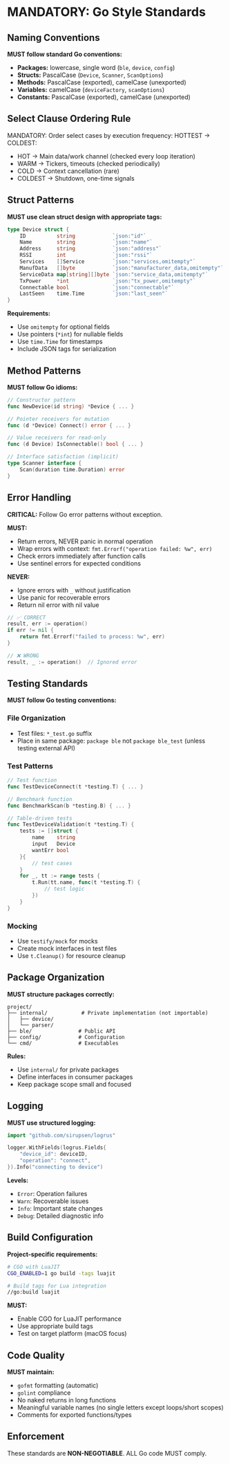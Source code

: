 # MANDATORY: Go Style Standards

## Naming Conventions

**MUST follow standard Go conventions:**

- **Packages:** lowercase, single word (`ble`, `device`, `config`)
- **Structs:** PascalCase (`Device`, `Scanner`, `ScanOptions`)
- **Methods:** PascalCase (exported), camelCase (unexported)
- **Variables:** camelCase (`deviceFactory`, `scanOptions`)
- **Constants:** PascalCase (exported), camelCase (unexported)

## Select Clause Ordering Rule
MANDATORY: Order select cases by execution frequency: HOTTEST → COLDEST:
- HOT      → Main data/work channel (checked every loop iteration)
- WARM     → Tickers, timeouts (checked periodically)
- COLD     → Context cancellation (rare)
- COLDEST  → Shutdown, one-time signals


## Struct Patterns

**MUST use clean struct design with appropriate tags:**

```go
type Device struct {
    ID          string            `json:"id"`
    Name        string            `json:"name"`
    Address     string            `json:"address"`
    RSSI        int               `json:"rssi"`
    Services    []Service         `json:"services,omitempty"`
    ManufData   []byte            `json:"manufacturer_data,omitempty"`
    ServiceData map[string][]byte `json:"service_data,omitempty"`
    TxPower     *int              `json:"tx_power,omitempty"`
    Connectable bool              `json:"connectable"`
    LastSeen    time.Time         `json:"last_seen"`
}
```

**Requirements:**
- Use `omitempty` for optional fields
- Use pointers (`*int`) for nullable fields
- Use `time.Time` for timestamps
- Include JSON tags for serialization

## Method Patterns

**MUST follow Go idioms:**

```go
// Constructor pattern
func NewDevice(id string) *Device { ... }

// Pointer receivers for mutation
func (d *Device) Connect() error { ... }

// Value receivers for read-only
func (d Device) IsConnectable() bool { ... }

// Interface satisfaction (implicit)
type Scanner interface {
    Scan(duration time.Duration) error
}
```

## Error Handling

**CRITICAL:** Follow Go error patterns without exception.

**MUST:**
- Return errors, NEVER panic in normal operation
- Wrap errors with context: `fmt.Errorf("operation failed: %w", err)`
- Check errors immediately after function calls
- Use sentinel errors for expected conditions

**NEVER:**
- Ignore errors with `_` without justification
- Use panic for recoverable errors
- Return nil error with nil value

```go
// ✅ CORRECT
result, err := operation()
if err != nil {
    return fmt.Errorf("failed to process: %w", err)
}

// ❌ WRONG
result, _ := operation()  // Ignored error
```

## Testing Standards

**MUST follow Go testing conventions:**

### File Organization
- Test files: `*_test.go` suffix
- Place in same package: `package ble` not `package ble_test` (unless testing external API)

### Test Patterns
```go
// Test function
func TestDeviceConnect(t *testing.T) { ... }

// Benchmark function
func BenchmarkScan(b *testing.B) { ... }

// Table-driven tests
func TestDeviceValidation(t *testing.T) {
    tests := []struct {
        name    string
        input   Device
        wantErr bool
    }{
        // test cases
    }
    for _, tt := range tests {
        t.Run(tt.name, func(t *testing.T) {
            // test logic
        })
    }
}
```

### Mocking
- Use `testify/mock` for mocks
- Create mock interfaces in test files
- Use `t.Cleanup()` for resource cleanup

## Package Organization

**MUST structure packages correctly:**

```
project/
├── internal/           # Private implementation (not importable)
│   ├── device/
│   └── parser/
├── ble/               # Public API
├── config/            # Configuration
└── cmd/               # Executables
```

**Rules:**
- Use `internal/` for private packages
- Define interfaces in consumer packages
- Keep package scope small and focused

## Logging

**MUST use structured logging:**

```go
import "github.com/sirupsen/logrus"

logger.WithFields(logrus.Fields{
    "device_id": deviceID,
    "operation": "connect",
}).Info("connecting to device")
```

**Levels:**
- `Error`: Operation failures
- `Warn`: Recoverable issues
- `Info`: Important state changes
- `Debug`: Detailed diagnostic info

## Build Configuration

**Project-specific requirements:**

```bash
# CGO with LuaJIT
CGO_ENABLED=1 go build -tags luajit

# Build tags for Lua integration
//go:build luajit
```

**MUST:**
- Enable CGO for LuaJIT performance
- Use appropriate build tags
- Test on target platform (macOS focus)

## Code Quality

**MUST maintain:**
- `gofmt` formatting (automatic)
- `golint` compliance
- No naked returns in long functions
- Meaningful variable names (no single letters except loops/short scopes)
- Comments for exported functions/types

## Enforcement

These standards are **NON-NEGOTIABLE**. ALL Go code MUST comply.